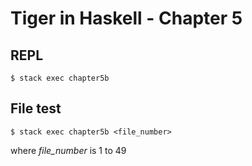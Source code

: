 # Tiger in Haskell - Chapter 5

## REPL
```command
$ stack exec chapter5b
```

## File test
```command
$ stack exec chapter5b <file_number>
```
where *file_number* is 1 to 49